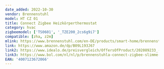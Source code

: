 ```yaml
---
date_added: 2022-10-30
vendor: Brennenstuhl
model: HT CZ 01
title: Connect Zigbee Heizkörperthermostat
category: hvac
zigbeemodel: ['TS0601', '_TZE200_2cs6g9i7']
compatible: [zha, z2m]
mlink: https://www.brennenstuhl.com/en-DE/products/smart-home/brennenstuhl-r-connect-zigbee-radiator-thermostat-ht-cz-01
link: https://www.amazon.de/dp/B09L193J67
link2: https://www.idealo.de/preisvergleich/OffersOfProduct/202089233_-zigbee-connect-01-brennenstuhl.html
link3: https://www.bol.com/nl/nl/p/brennenstuhla-connect-zigbee-slimme-radiatorknop-ht-cz-01/9300000091427784/
EAN: '4007123672066'
---
```


